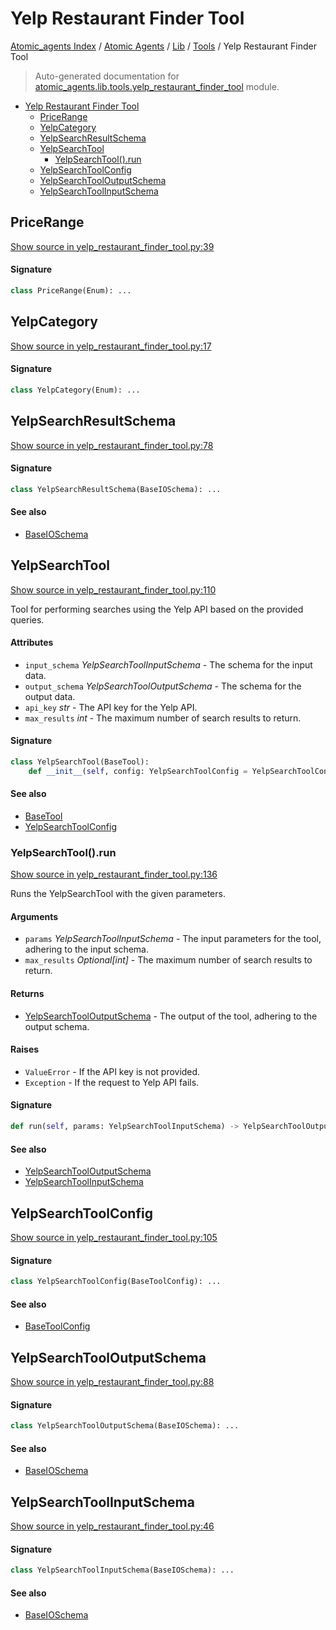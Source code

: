 # Yelp Restaurant Finder Tool

[Atomic_agents Index](../../../README.md#atomic_agents-index) / [Atomic Agents](../../index.md#atomic-agents) / [Lib](../index.md#lib) / [Tools](./index.md#tools) / Yelp Restaurant Finder Tool

> Auto-generated documentation for [atomic_agents.lib.tools.yelp_restaurant_finder_tool](../../../../../atomic_agents/lib/tools/yelp_restaurant_finder_tool.py) module.

- [Yelp Restaurant Finder Tool](#yelp-restaurant-finder-tool)
  - [PriceRange](#pricerange)
  - [YelpCategory](#yelpcategory)
  - [YelpSearchResultSchema](#yelpsearchresultschema)
  - [YelpSearchTool](#yelpsearchtool)
    - [YelpSearchTool().run](#yelpsearchtool()run)
  - [YelpSearchToolConfig](#yelpsearchtoolconfig)
  - [YelpSearchToolOutputSchema](#yelpsearchtooloutputschema)
  - [YelpSearchToolInputSchema](#YelpSearchToolInputSchema)

## PriceRange

[Show source in yelp_restaurant_finder_tool.py:39](../../../../../atomic_agents/lib/tools/yelp_restaurant_finder_tool.py#L39)

#### Signature

```python
class PriceRange(Enum): ...
```



## YelpCategory

[Show source in yelp_restaurant_finder_tool.py:17](../../../../../atomic_agents/lib/tools/yelp_restaurant_finder_tool.py#L17)

#### Signature

```python
class YelpCategory(Enum): ...
```



## YelpSearchResultSchema

[Show source in yelp_restaurant_finder_tool.py:78](../../../../../atomic_agents/lib/tools/yelp_restaurant_finder_tool.py#L78)

#### Signature

```python
class YelpSearchResultSchema(BaseIOSchema): ...
```

#### See also

- [BaseIOSchema](../../agents/base_agent.md#baseagentio)



## YelpSearchTool

[Show source in yelp_restaurant_finder_tool.py:110](../../../../../atomic_agents/lib/tools/yelp_restaurant_finder_tool.py#L110)

Tool for performing searches using the Yelp API based on the provided queries.

#### Attributes

- `input_schema` *YelpSearchToolInputSchema* - The schema for the input data.
- `output_schema` *YelpSearchToolOutputSchema* - The schema for the output data.
- `api_key` *str* - The API key for the Yelp API.
- `max_results` *int* - The maximum number of search results to return.

#### Signature

```python
class YelpSearchTool(BaseTool):
    def __init__(self, config: YelpSearchToolConfig = YelpSearchToolConfig()): ...
```

#### See also

- [BaseTool](./base.md#basetool)
- [YelpSearchToolConfig](#yelpsearchtoolconfig)

### YelpSearchTool().run

[Show source in yelp_restaurant_finder_tool.py:136](../../../../../atomic_agents/lib/tools/yelp_restaurant_finder_tool.py#L136)

Runs the YelpSearchTool with the given parameters.

#### Arguments

- `params` *YelpSearchToolInputSchema* - The input parameters for the tool, adhering to the input schema.
- `max_results` *Optional[int]* - The maximum number of search results to return.

#### Returns

- [YelpSearchToolOutputSchema](#yelpsearchtooloutputschema) - The output of the tool, adhering to the output schema.

#### Raises

- `ValueError` - If the API key is not provided.
- `Exception` - If the request to Yelp API fails.

#### Signature

```python
def run(self, params: YelpSearchToolInputSchema) -> YelpSearchToolOutputSchema: ...
```

#### See also

- [YelpSearchToolOutputSchema](#yelpsearchtooloutputschema)
- [YelpSearchToolInputSchema](#YelpSearchToolInputSchema)



## YelpSearchToolConfig

[Show source in yelp_restaurant_finder_tool.py:105](../../../../../atomic_agents/lib/tools/yelp_restaurant_finder_tool.py#L105)

#### Signature

```python
class YelpSearchToolConfig(BaseToolConfig): ...
```

#### See also

- [BaseToolConfig](./base.md#basetoolconfig)



## YelpSearchToolOutputSchema

[Show source in yelp_restaurant_finder_tool.py:88](../../../../../atomic_agents/lib/tools/yelp_restaurant_finder_tool.py#L88)

#### Signature

```python
class YelpSearchToolOutputSchema(BaseIOSchema): ...
```

#### See also

- [BaseIOSchema](../../agents/base_agent.md#baseagentio)



## YelpSearchToolInputSchema

[Show source in yelp_restaurant_finder_tool.py:46](../../../../../atomic_agents/lib/tools/yelp_restaurant_finder_tool.py#L46)

#### Signature

```python
class YelpSearchToolInputSchema(BaseIOSchema): ...
```

#### See also

- [BaseIOSchema](../../agents/base_agent.md#baseagentio)